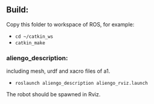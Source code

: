 
## Build:
Copy this folder to workspace of ROS, for example:
* `cd ~/catkin_ws`
* `catkin_make`

### aliengo_description:
including mesh, urdf and xacro files of a1.
* `roslaunch aliengo_description aliengo_rviz.launch`

The robot should be spawned in Rviz.


